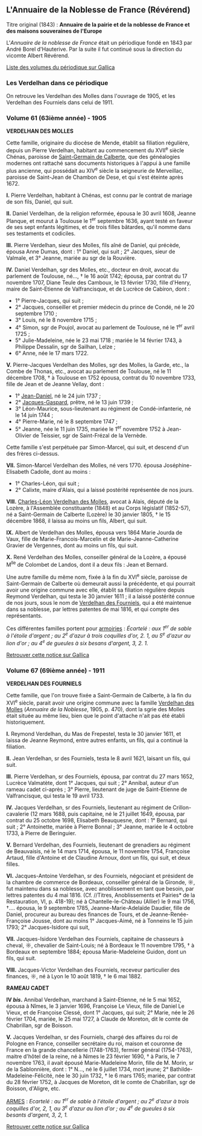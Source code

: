## L'Annuaire de la Noblesse de France (Révérend)

Titre original (1843) : **Annuaire de la pairie et de la noblesse de France et des maisons souveraines de l'Europe**

L'*Annuaire de la noblesse de France* était un périodique fondé en
1843 par André Borel d'Hauterive. Par la suite il fut continué sous la direction du vicomte Albert Révérend.

[Liste des volumes du périodique sur Gallica](http://gallica.bnf.fr/ark:/12148/cb326964979/date.r=verdelhan.langfr)

### Les Verdelhan dans ce périodique

On retrouve les Verdelhan des Molles dans l'ouvrage de 1905, et les Verdelhan des Fourniels dans celui de 1911.

### Volume 61 (63ième année) - 1905

 **VERDELHAN DES MOLLES**

Cette famille, originaire du diocèse de Mende, établit sa filiation régulière, depuis un Pierre Verdelhan, habitant au commencement du XVII<sup>e</sup> siècle Chénas, paroisse de [Saint-Germain de Calberte](liste_des_proprietes_notables), que des généalogies modernes ont rattaché sans documents historiques à l'appui à une famille plus ancienne, qui possédait au XIV<sup>e</sup> siècle la seigneurie de Merveillac, paroisse de Saint-Jean de Chambon de Dese, et qui s'est éteinte après 1672.

 **I.** Pierre Verdelhan, habitant à Chénas, est connu par le contrat de mariage de son fils, Daniel, qui suit.


 **II.** Daniel Verdelhan, de la religion reformée, épousa le 30 avril 1608, Jeanne Planque, et mourut à Toulouse le 1<sup>er</sup> septembre 1636, ayant testé en faveur de ses sept enfants légitimes, et de trois filles bâtardes, qu'il nomme dans ses testaments et codiciles.


 **III.** Pierre Verdelhan, sieur des Molles, fils aîné de Daniel, qui précède, épousa Anne Dumas, dont : 1° Daniel, qui suit ; 2° Jacques, sieur de Valmale, et 3° Jeanne, mariée au sgr de la Rouvière.


 **IV.** Daniel Verdelhan, sgr des Molles, etc., docteur en droit, avocat du parlement de Toulouse, né..., † le 16 août 1742; épousa, par contrat du 17 novembre 1707, Diane Teule des Camboux, le 13 février 1730, fille d'Henry, maire de Saint-Etienne de Valfrancisque, et de Lucrèce de Cabiron, dont :

 * 1° Pierre-Jacques, qui suit ;
 * 2° Jacques, conseiller et premier médecin du prince de Condé, né le 20 septembre 1710 ;
 * 3° Louis, né le 8 novembre 1715 ;
 * 4° Simon, sgr de Poujol, avocat au parlement de Toulouse, né le 1<sup>er</sup> avril 1725 ;
 * 5° Julie-Madeleine, née le 23 mai 1718 ; mariée le 14 février 1743, à Philippe Dessalin, sgr de Sailhan, Lelze ;
 * 6° Anne, née le 17 mars 1722.

 **V.** Pierre-Jacques Verdelhan des Molles, sgr des Molles, la Garde, etc., la Combe de Thonas, etc., avocat au parlement de Toulouse, né le 11 décembre 1708, † à Toulouse en 1752 épousa, contrat du 10 novembre 1733, fille de Jean et de Jeanne Vellay, dont :

 * 1° [Jean-Daniel](jean-daniel_verdelhan_des_molles_1737-1822), né le 24 juin 1737 ;
 * 2° [Jacques-Gaspard](jacques-gaspard_verdelhan_des_molles_1739-1794), prêtre, né le 13 juin 1739 ;
 * 3° Léon-Maurice, sous-lieutenant au régiment de Condé-infanterie, né le 14 juin 1744 ;
 * 4° Pierre-Marie, né le 8 septembre 1747 ;
 * 5° Jeanne, née le 11 juin 1735, mariée le 1<sup>er</sup> novembre 1752 à Jean-Olivier de Teissier, sgr de Saint-Frézal de la Vernède.

Cette famille s'est perpétuée par Simon-Marcel, qui suit, et descend d'un des frères ci-dessus.

 **VII.** Simon-Marcel Verdelhan des Molles, né vers 1770. épousa Joséphine-Elisabeth Cadolle, dont au moins :

 * 1° Charles-Léon, qui suit ;
 * 2° Calixte, maire d'Alais, qui a laissé postérité représentée de nos jours.

 **VIII.** [Charles-Léon Verdelhan des Molles](charles-leon_verdelhan_des_molles_1805-1868), avocat à Alais, député de la Lozère, à l'Assemblée constituante (1848) et au Corps législatif (1852-57), né a Saint-Germain de Calberte (Lozère) le 30 janvier 1805, † le 15 décembre 1868, il laissa au moins un fils, Albert, qui suit.

 **IX.** Albert de Verdelhan des Molles, épousa vers 1864 Marie Jourda de Vaux, fille de Marie-Francois-Marcelin et de Marie-Jeanne-Catherine Gravier de Vergennes, dont au moins un fils, qui suit.

 **X.** René Verdelhan des Molles, conseiller général de la Lozère, a épousé M<sup>lle</sup> de Colombet de Landos, dont il a deux fils : Jean et Bernard.

Une autre famille du même nom, fixée à la fin du XVI<sup>e</sup> siècle, paroisse de Saint-Germain de Calberte où demeurait aussi la précédente, et qui pourrait avoir une origine commune avec elle, établit sa filiation régulière depuis Reymond Verdelhan, qui testa le 30 janvier 1611 ; il a laissé postérité connue de nos jours, sous le nom de [Verdelhan des Fourniels](annuaire_de_la_noblesse_de_france_reverend#volume-67-69ième-année---1911), qui a été maintenue dans sa noblesse, par lettres patentes de mai 1816, et qui compte des représentants.

Ces différentes familles portent pour [armoiries](armoiries_des_verdelhan) : *Écartelé : aux 1<sup>er</sup> de sable à l'étoile d'argent ; au 2<sup>e</sup> d'azur à trois coquilles d'or, 2. 1, au 5<sup>e</sup> d'azur au lion d'or ; au 4<sup>e</sup> de gueules à six besans d'argent, 3, 2. 1.*

[Retrouver cette notice sur Gallica](http://gallica.bnf.fr/ark:/12148/bpt6k366329.image.r=verdelhan.f277.langFR)

### Volume 67 (69ième année) - 1911

 **VERDELHAN DES FOURNIELS**

Cette famille, que l'on trouve fixée a Saint-Germain de Calberte, à la fin du XVI<sup>e</sup> siècle, parait avoir une origine commune avec la famille [Verdelhan des Molles](annuaire_de_la_noblesse_de_france_reverend#volume-61-63ième-année---1905) (*Annuaire de la Noblesse*, 1905, p. 470), dont la sgrie des Molles était située au même lieu, bien que le point d'attache n'ait pas été établi historiquement.

 **I.** Reymond Verdelhan, du Mas de Frepestel, testa le 30 janvier 1611, et laissa de Jeanne Reymond, entre autres enfants, un fils, qui a continué la filiation.

 
 **II.** Jean Verdelhan, sr des Fourniels, testa le 8 avril 1621, laisant un fils, qui suit.


 **III.** Pierre Verdelhan, sr des Fourniels, épousa, par contrat du 27 mars 1652, Lucrèce Valmatète, dont 1° Jacques, qui suit ; 2° Annibal, auteur d'un rameau cadet ci-après ; 3° Pierre, lieutenant de juge de Saint-Etienne de Valfrancisque, qui testa le 19 avril 1733.


 **IV.** Jacques Verdelhan, sr des Fourniels, lieutenant au régiment de Crillon-cavalerie (12 mars 1688, puis capitaine, né le 21 juillet 1649, épousa, par contrat du 25 octobre 1698, Elisabeth Beauquesne, dont : 1° Bernard, qui suit ; 2° Antoinette, mariée à Pierre Bonnal ; 3° Jeanne, mariée le 4 octobre 1733, à Pierre de Beringuier.


 **V.** Bernard Verdelhan, des Fourniels, lieutenant de grenadiers au régiment de Beauvaisis, né le 14 mars 1714, épousa, le 11 novembre 1754, Françoise Artaud, fille d'Antoine et de Claudine Arnoux, dont un fils, qui suit, et deux filles.


 **VI.** Jacques-Antoine Verdelhan, sr des Fourniels, négociant et président de la chambre de commerce de Bordeaux, conseiller général de la Gironde, ☼, fut maintenu dans sa noblesse, avec anoblissement en tant que besoin, par lettres patentes du 4 mai 1816. (Cf. //Titres, Anoblissements et Pairies* de la Restauration, VI, p. 418-19); né à Chantelle-le-Château (Allier)
        le 9 mai 1756, †.... épousa, le 9 septembre 1785, Jeanne-Marie-Adelaïde Daudier, fille de Daniel, procureur au bureau des finances de Tours, et de Jeanne-Renée-Françoise Jousse, dont au moins 1° Jacques-Aimé, né à Tonneins le 15 juin 1793; 2° Jacques-Isidore qui suit,


 **VII.** Jacques-Isidore Verdelhan des Fourniels, capitaine de chasseurs à cheval, ☼, chevalier de Saint-Louis; né à Bordeaux le 11 novembre 1795, † à Bordeaux en septembre 1884; épousa Marie-Madeleine Guidon, dont un fils, qui suit.


 **VIII.** Jacques-Victor Verdelhan des Fourniels, receveur particulier des finances, ☼, né à Lyon le 10 août 1819, † le 6 mai 1882.


 **RAMEAU CADET**


 **IV *bis*.** Annibal Verdelhan, marchand à Saint-Etienne, né le 5 mai 1652, épousa à Nîmes, le 3 janvier 1696, Françoise Le Vieux, fille de Daniel Le Vieux, et de Françoise Clessé, dont 1° Jacques, qui suit; 2° Marie, née le 26 février 1704, mariée, le 25 mai 1727, à Claude de Moreton, dit le comte de Chabrillan, sgr de Boisson.


 **V.** Jacques Verdelhan, sr des Fourniels, chargé des affaires du roi de Pologne en France, conseiller secrétaire du roi, maison et couronne de France en la grande chancellerie (1748-1763), fermier général (1754-1763), maitre d'hôtel de la reine, né à Nimes le 23 février 1690, † à Paris, le 7 novembre 1763, il avait épousé Marie-Madeleine Morin, fille de M. Morin, sr de la Sablonnière, dont : 1° N..., né le 6 juillet 1734, mort jeune; 2° Bathilde-Madeleine-Félicité, née le 30 juin 1732, † le 6 mars 1765; mariée, par contrat du 28 février 1752, à Jacques de Moreton, dit le comte de Chabrillan, sgr de Boisson, d'Aligre, etc.

[ARMES](armoiries_des_verdelhan) : *Ecartelé : au 1<sup>er</sup> de sable à l'étoile d'argent ; au 2<sup>e</sup> d'azur à trois coquilles d'or, 2, 1, au 3<sup>e</sup> d'azur au lion d'or ; au 4<sup>e</sup> de gueules à six besants d'argent, 3, 2, 1.*

[Retrouver cette notice sur Gallica](http://gallica.bnf.fr/ark:/12148/bpt6k36638c.image.r=verdelhan.f242.langFR)
